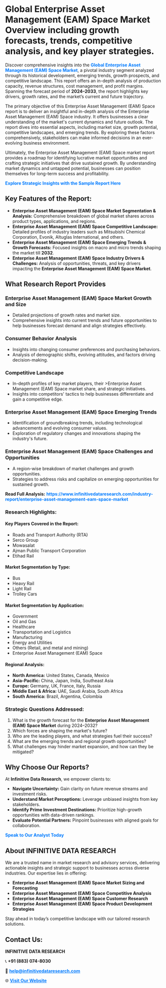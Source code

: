 <h1>Global Enterprise Asset Management (EAM) Space Market Overview including growth forecasts, trends, competitive analysis, and key player strategies.</h1>
<p>
Discover comprehensive insights into the 
<a href="https://www.infinitivedataresearch.com/industry-report/enterprise-asset-management-eam-space-market" rel="dofollow" style="color: #007BFF; text-decoration: none;"><strong>Global Enterprise Asset Management (EAM) Space Market</strong></a>, a pivotal industry segment analyzed through its historical development, emerging trends, growth prospects, and competitive landscape. This report offers an in-depth analysis of production capacity, revenue structures, cost management, and profit margins. Spanning the forecast period of <strong>2024–2033</strong>, the report highlights key drivers, growth rates, and the market’s current and future trajectory.
</p>
<p>
The primary objective of this Enterprise Asset Management (EAM) Space report is to deliver an insightful and in-depth analysis of the Enterprise Asset Management (EAM) Space industry. It offers businesses a clear understanding of the market's current dynamics and future outlook. The report dives into essential aspects, including market size, growth potential, competitive landscapes, and emerging trends. By exploring these factors comprehensively, stakeholders can make informed decisions in an ever-evolving business environment.
</p>
<p>
Ultimately, the Enterprise Asset Management (EAM) Space market report provides a roadmap for identifying lucrative market opportunities and crafting strategic initiatives that drive sustained growth. By understanding market dynamics and untapped potential, businesses can position themselves for long-term success and profitability.
</p>
<p>
<a href="https://www.infinitivedataresearch.com/request-sample/reportId=101885" style="color: #007BFF; text-decoration: none;"><strong>Explore Strategic Insights with the Sample Report Here</strong></a>
</p>

<h2>Key Features of the Report:</h2>
<ul>
<li><strong>Enterprise Asset Management (EAM) Space Market Segmentation & Analysis:</strong> Comprehensive breakdown of global market shares across product types, applications, and regions.</li>
<li><strong>Enterprise Asset Management (EAM) Space Competitive Landscape:</strong> Detailed profiles of industry leaders such as Mitsubishi Chemical Corporation, Evonik, Altuglas International, and others.</li>
<li><strong>Enterprise Asset Management (EAM) Space Emerging Trends & Growth Forecasts:</strong> Focused insights on macro and micro trends shaping the market till <strong>2032</strong>.</li>
<li><strong>Enterprise Asset Management (EAM) Space Industry Drivers & Challenges:</strong> Analysis of opportunities, threats, and key drivers impacting the <strong>Enterprise Asset Management (EAM) Space Market</strong>.</li>
</ul>

<h2>What Research Report Provides</h2>
<h3>Enterprise Asset Management (EAM) Space Market Growth and Size</h3>
<ul>
<li>Detailed projections of growth rates and market size.</li>
<li>Comprehensive insights into current trends and future opportunities to help businesses forecast demand and align strategies effectively.</li>
</ul>

<h3>Consumer Behavior Analysis</h3>
<ul>
<li>Insights into changing consumer preferences and purchasing behaviors.</li>
<li>Analysis of demographic shifts, evolving attitudes, and factors driving decision-making.</li>
</ul>

<h3>Competitive Landscape</h3>
<ul>
<li>In-depth profiles of key market players, their >Enterprise Asset Management (EAM) Space market share, and strategic initiatives.</li>
<li>Insights into competitors' tactics to help businesses differentiate and gain a competitive edge.</li>
</ul>

<h3>Enterprise Asset Management (EAM) Space Emerging Trends</h3>
<ul>
<li>Identification of groundbreaking trends, including technological advancements and evolving consumer values.</li>
<li>Exploration of regulatory changes and innovations shaping the industry's future.</li>
</ul>

<h3>Enterprise Asset Management (EAM) Space Challenges and Opportunities</h3>
<ul>
<li>A region-wise breakdown of market challenges and growth opportunities.</li>
<li>Strategies to address risks and capitalize on emerging opportunities for sustained growth.</li>
</ul>
<p><strong>Read Full Analysis:</strong> <a href="https://www.infinitivedataresearch.com/industry-report/enterprise-asset-management-eam-space-market" rel="dofollow" style="color: #007BFF; text-decoration: none;"><strong>https://www.infinitivedataresearch.com/industry-report/enterprise-asset-management-eam-space-market</strong></a></p>
<h3>Research Highlights:</h3>
<h4>Key Players Covered in the Report:</h4>
<ul><li>Roads and Transport Authority (RTA)</li><li>Serco Group</li><li>Mowasalat</li><li>Ajman Public Transport Corporation</li><li>Etihad Rail</li></ul>
<h4>Market Segmentation by Type:</h4>
<ul><li>Bus</li><li>Heavy Rail</li><li>Light Rail</li><li>Trolley Cars</li></ul>
<h4>Market Segmentation by Application:</h4>
<ul><li>Government</li><li>Oil and Gas</li><li>Healthcare</li><li>Transportation and Logistics</li><li>Manufacturing</li><li>Energy and Utilities</li><li>Others (Retail, and metal and mining)</li><li>Enterprise Asset Management (EAM) Space</li></ul>

<h4>Regional Analysis:</h4>
<ul>
<li><strong>North America:</strong> United States, Canada, Mexico</li>
<li><strong>Asia-Pacific:</strong> China, Japan, India, Southeast Asia</li>
<li><strong>Europe:</strong> Germany, UK, France, Italy, Russia</li>
<li><strong>Middle East & Africa:</strong> UAE, Saudi Arabia, South Africa</li>
<li><strong>South America:</strong> Brazil, Argentina, Colombia</li>
</ul>

<h3>Strategic Questions Addressed:</h3>
<ol>
<li>What is the growth forecast for the <strong>Enterprise Asset Management (EAM) Space Market</strong> during 2024–2032?</li>
<li>Which forces are shaping the market's future?</li>
<li>Who are the leading players, and what strategies fuel their success?</li>
<li>What are the emerging trends and regional growth opportunities?</li>
<li>What challenges may hinder market expansion, and how can they be mitigated?</li>
</ol>

<h2>Why Choose Our Reports?</h2>
<p>At <strong>Infinitive Data Research</strong>, we empower clients to:</p>
<ul>
<li><strong>Navigate Uncertainty:</strong> Gain clarity on future revenue streams and investment risks.</li>
<li><strong>Understand Market Perceptions:</strong> Leverage unbiased insights from key stakeholders.</li>
<li><strong>Identify Prime Investment Destinations:</strong> Prioritize high-growth opportunities with data-driven rankings.</li>
<li><strong>Evaluate Potential Partners:</strong> Pinpoint businesses with aligned goals for collaboration.</li>
</ul>
<p><a href="https://www.infinitivedataresearch.com/industry-report/enterprise-asset-management-eam-space-market" rel="dofollow" style="color: #007BFF; text-decoration: none;"><strong>Speak to Our Analyst Today</strong></a></p>

<h2>About INFINITIVE DATA RESEARCH</h2>
<p>We are a trusted name in market research and advisory services, delivering actionable insights and strategic support to businesses across diverse industries. Our expertise lies in offering:</p>
<ul>
<li><strong>Enterprise Asset Management (EAM) Space Market Sizing and Forecasting</strong></li>
<li><strong>Enterprise Asset Management (EAM) Space Competitive Analysis</strong></li>
<li><strong>Enterprise Asset Management (EAM) Space Customer Research</strong></li>
<li><strong>Enterprise Asset Management (EAM) Space Product Development Strategies</strong></li>
</ul>
<p>Stay ahead in today’s competitive landscape with our tailored research solutions.</p>

<h2>Contact Us:</h2>
<p><strong>INFINITIVE DATA RESEARCH</strong></p>
<p>📞 <strong>+91 (883) 074-8030</strong></p>
<p>📧 <strong><a href="mailto:help@infinitivedataresearch.com" style="color: #007BFF;">help@infinitivedataresearch.com</a></strong></p>
<p>🌐 <strong><a href="https://www.infinitivedataresearch.com" rel="dofollow" style="color: #007BFF;">Visit Our Website</a></strong></p>